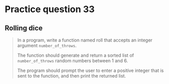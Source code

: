 # Practice question 33

## Rolling dice

> In a program, write a function named roll that accepts an integer argument `number_of_throws`.
>
> The function should generate and return a sorted list of `number_of_throws` random numbers between 1 and 6.
>
> The program should prompt the user to enter a positive integer that is sent to the function, and then print the returned list.
